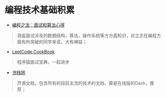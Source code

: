 # 编程技术基础积累
* [编程之法：面试和算法心得](https://wizardforcel.gitbooks.io/the-art-of-programming-by-july/ "数据结构，操作系统， 动态规划")
> 涵盖面试涉及的数据结构，算法，操作系统等方方面知识，对立志在编程方面有所突破的同学来说，大有裨益；
* [LeetCode CookBook](https://books.halfrost.com/leetcode/ChapterOne/)

> 程序猿面试宝典，一起进步

* [书栈网](https://www.bookstack.cn/)

> 开源文档，包含所有的目前主流的技术的文档，算是在线版的Dash，推荐；